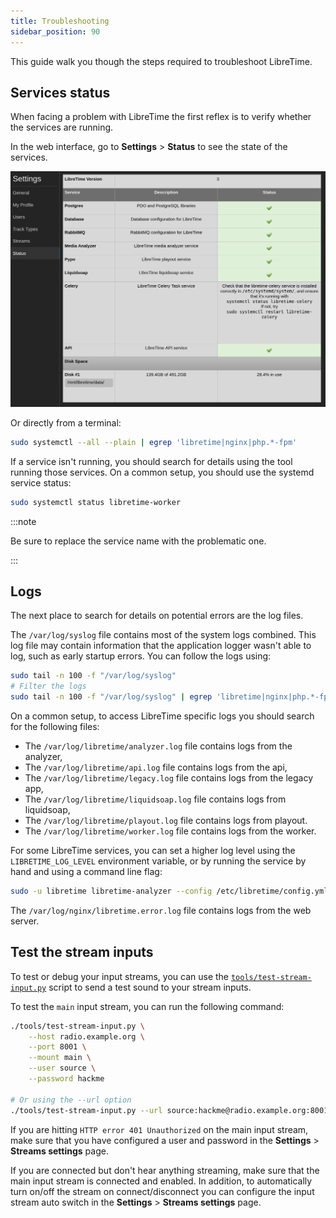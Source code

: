```yaml
---
title: Troubleshooting
sidebar_position: 90
---
```


This guide walk you though the steps required to troubleshoot LibreTime.

## Services status

When facing a problem with LibreTime the first reflex is to verify whether the services are running.

In the web interface, go to **Settings** > **Status** to see the state of the services.

![](./troubleshooting-status-page.png)

Or directly from a terminal:

```bash
sudo systemctl --all --plain | egrep 'libretime|nginx|php.*-fpm'
```

If a service isn't running, you should search for details using the tool running those services.
On a common setup, you should use the systemd service status:

```bash
sudo systemctl status libretime-worker
```

:::note

Be sure to replace the service name with the problematic one.

:::

## Logs

The next place to search for details on potential errors are the log files.

The `/var/log/syslog` file contains most of the system logs combined. This log file may contain information that the application logger wasn't able to log, such as early startup errors. You can follow the logs using:

```bash
sudo tail -n 100 -f "/var/log/syslog"
# Filter the logs
sudo tail -n 100 -f "/var/log/syslog" | egrep 'libretime|nginx|php.*-fpm'
```

On a common setup, to access LibreTime specific logs you should search for the following files:

- The `/var/log/libretime/analyzer.log` file contains logs from the analyzer,
- The `/var/log/libretime/api.log` file contains logs from the api,
- The `/var/log/libretime/legacy.log` file contains logs from the legacy app,
- The `/var/log/libretime/liquidsoap.log` file contains logs from liquidsoap,
- The `/var/log/libretime/playout.log` file contains logs from playout.
- The `/var/log/libretime/worker.log` file contains logs from the worker.

For some LibreTime services, you can set a higher log level using the `LIBRETIME_LOG_LEVEL` environment variable, or by running the service by hand and using a command line flag:

```bash
sudo -u libretime libretime-analyzer --config /etc/libretime/config.yml --log-level debug
```

The `/var/log/nginx/libretime.error.log` file contains logs from the web server.

## Test the stream inputs

To test or debug your input streams, you can use the [`tools/test-stream-input.py`](https://github.com/libretime/libretime/blob/main/tools/test-stream-input.py) script to send a test sound to your stream inputs.

To test the `main` input stream, you can run the following command:

```bash
./tools/test-stream-input.py \
    --host radio.example.org \
    --port 8001 \
    --mount main \
    --user source \
    --password hackme

# Or using the --url option
./tools/test-stream-input.py --url source:hackme@radio.example.org:8001/main
```

If you are hitting `HTTP error 401 Unauthorized` on the main input stream, make sure that you have configured a user and password in the **Settings** > **Streams settings** page.

If you are connected but don't hear anything streaming, make sure that the main input stream is connected and enabled. In addition, to automatically turn on/off the stream on connect/disconnect you can configure the input stream auto switch in the **Settings** > **Streams settings** page.
